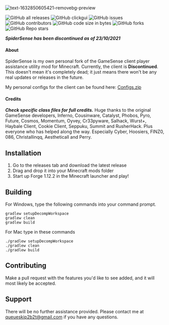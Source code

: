 <!-- PROJECT TITLE -->
![text-1632850605421-removebg-preview](https://user-images.githubusercontent.com/90464553/135137515-6f79ff51-c026-43ca-a54e-1c1c6336996c.png)

![GitHub all releases](https://img.shields.io/github/downloads/hausemasterissue/spidersense/total?logo=github) ![GitHub clickgui](https://img.shields.io/badge/clickgui%20key-O-1?logo=Github) ![GitHub issues](https://img.shields.io/github/issues/hausemasterissue/spidersense?logo=Github) ![GitHub contributors](https://img.shields.io/github/contributors/hausemasterissue/spidersense?logo=github) ![GitHub code size in bytes](https://img.shields.io/github/languages/code-size/hausemasterissue/spidersense?label=code%20pasted) ![GitHub forks](https://img.shields.io/github/forks/hausemasterissue/spidersense?logo=github) ![GitHub Repo stars](https://img.shields.io/github/stars/hausemasterissue/spidersense?logo=github)

**_SpiderSense has been discontinued as of 23/10/2021_**

<!-- INFORMATION -->

#### About
SpiderSense is my own personal fork of the GameSense client player assistance utility mod for Minecraft. Currently, the client is **Discontinued**.
This doesn't mean it's completely dead; it just means there won't be any real updates or releases in the future. 

My personal configs for the client can be found here: [Configs.zip](https://www.mediafire.com/file/ldmyjr8k9o6e38l/Configs.zip/file)

#### Credits
***Check specific class files for full credits.***
Huge thanks to the original GameSense developers, Inferno, Cousinware, Catalyst, Phobos, Pyro, Future, Cosmos, Momentum, Oyvey, Cr33pyware, Salhack, Wurst+, Haybale Client, Cookie Client, Seppuku, Summit and RusherHack. Plus everyone who has helped along the way. Especially Cyber, Hoosiers, FINZ0, 086, Christallinqq, Aestheticall and Perry.

<!-- INSTALLATION -->
## Installation
1. Go to the releases tab and download the latest release
2. Drag and drop it into your Minecraft mods folder
3. Start up Forge 1.12.2 in the Minecraft launcher and play!

## Building
For Windows, type the following commands into your command prompt.
```
gradlew setupDecompWorkspace
gradlew clean
gradlew build
```
For Mac type in these commands
```
./gradlew setupDecompWorkspace
./gradlew clean
./gradlew build
```

<!-- CONTRIBUTING -->
## Contributing
Make a pull request with the features you'd like to see added, and it will most likely be accepted.


<!-- SUPPORT -->
## Support
There will be no further assistance provided. Please contact me at queueskip2b2t@gmail.com if you have any questions.


